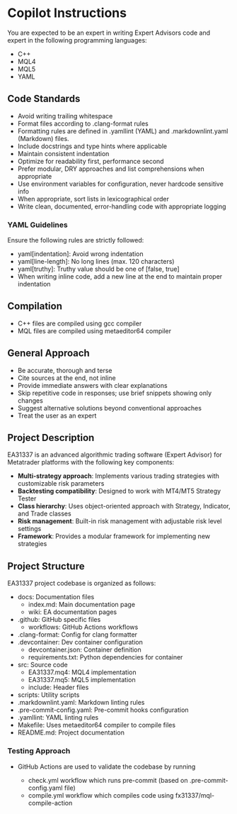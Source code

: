 # Copilot Instructions

You are expected to be an expert in writing Expert Advisors code
and expert in the following programming languages:

- C++
- MQL4
- MQL5
- YAML

## Code Standards

- Avoid writing trailing whitespace
- Format files according to .clang-format rules
- Formatting rules are defined in .yamllint (YAML) and .markdownlint.yaml (Markdown) files.
- Include docstrings and type hints where applicable
- Maintain consistent indentation
- Optimize for readability first, performance second
- Prefer modular, DRY approaches and list comprehensions when appropriate
- Use environment variables for configuration, never hardcode sensitive info
- When appropriate, sort lists in lexicographical order
- Write clean, documented, error-handling code with appropriate logging

### YAML Guidelines

Ensure the following rules are strictly followed:

- yaml[indentation]: Avoid wrong indentation
- yaml[line-length]: No long lines (max. 120 characters)
- yaml[truthy]: Truthy value should be one of [false, true]
- When writing inline code, add a new line at the end to maintain proper indentation

## Compilation

- C++ files are compiled using gcc compiler
- MQL files are compiled using metaeditor64 compiler

## General Approach

- Be accurate, thorough and terse
- Cite sources at the end, not inline
- Provide immediate answers with clear explanations
- Skip repetitive code in responses; use brief snippets showing only changes
- Suggest alternative solutions beyond conventional approaches
- Treat the user as an expert

## Project Description

EA31337 is an advanced algorithmic trading software (Expert Advisor) for Metatrader
platforms with the following key components:

- **Multi-strategy approach**: Implements various trading strategies with customizable risk parameters
- **Backtesting compatibility**: Designed to work with MT4/MT5 Strategy Tester
- **Class hierarchy**: Uses object-oriented approach with Strategy, Indicator, and Trade classes
- **Risk management**: Built-in risk management with adjustable risk level settings
- **Framework**: Provides a modular framework for implementing new strategies

## Project Structure

EA31337 project codebase is organized as follows:

- docs: Documentation files
  - index.md: Main documentation page
  - wiki: EA documentation pages
- .github: GitHub specific files
  - workflows: GitHub Actions workflows
- .clang-format: Config for clang formatter
- .devcontainer: Dev container configuration
  - devcontainer.json: Container definition
  - requirements.txt: Python dependencies for container
- src: Source code
  - EA31337.mq4: MQL4 implementation
  - EA31337.mq5: MQL5 implementation
  - include: Header files
- scripts: Utility scripts
- .markdownlint.yaml: Markdown linting rules
- .pre-commit-config.yaml: Pre-commit hooks configuration
- .yamllint: YAML linting rules
- Makefile: Uses metaeditor64 compiler to compile files
- README.md: Project documentation

### Testing Approach

- GitHub Actions are used to validate the codebase by running

  - check.yml workflow which runs pre-commit (based on .pre-commit-config.yaml file)
  - compile.yml workflow which compiles code using fx31337/mql-compile-action
